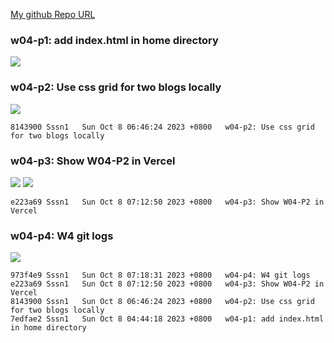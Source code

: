 [My github Repo URL](https://github.com/sssn1/1121-sweb-demo-id.git)

### w04-p1: add index.html in home directory
![](w04-p1-1.png)


### w04-p2: Use css grid for two blogs locally
![](w04-p2.png)
```
8143900 Sssn1   Sun Oct 8 06:46:24 2023 +0800   w04-p2: Use css grid for two blogs locally
```
### w04-p3: Show W04-P2 in Vercel
![](w04-p3-1.png)
![](w04-p3-2.png)
```
e223a69 Sssn1   Sun Oct 8 07:12:50 2023 +0800   w04-p3: Show W04-P2 in Vercel
```
### w04-p4: W4 git logs
![](w04-p4.png)
```
973f4e9 Sssn1   Sun Oct 8 07:18:31 2023 +0800   w04-p4: W4 git logs
e223a69 Sssn1   Sun Oct 8 07:12:50 2023 +0800   w04-p3: Show W04-P2 in Vercel
8143900 Sssn1   Sun Oct 8 06:46:24 2023 +0800   w04-p2: Use css grid for two blogs locally
7edfae2 Sssn1   Sun Oct 8 04:44:18 2023 +0800   w04-p1: add index.html in home directory
```